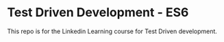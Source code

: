 # Test Driven Development - ES6 #

This repo is for the Linkedin Learning course for Test Driven development.